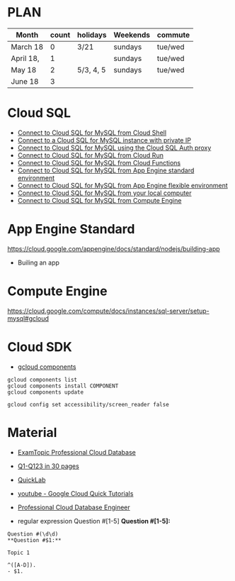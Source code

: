 # PLAN

| Month     | count | holidays  | Weekends | commute |
| --------- | ----- | --------- | -------- | ------- |
| March 18  | 0     | 3/21      | sundays  | tue/wed |
| April 18, | 1     |           | sundays  | tue/wed |
| May 18    | 2     | 5/3, 4, 5 | sundays  | tue/wed |
| June 18   | 3     |           |          |         |

# Cloud SQL

- [Connect to Cloud SQL for MySQL from Cloud Shell](./cloud-sql-cloud-shell.md)
- [Connect to a Cloud SQL for MySQL instance with private IP]()
- [Connect to Cloud SQL for MySQL using the Cloud SQL Auth proxy]()
- [Connect to Cloud SQL for MySQL from Cloud Run](./cloud-sql-run.md)
- [Connect to Cloud SQL for MySQL from Cloud Functions]()
- [Connect to Cloud SQL for MySQL from App Engine standard environment](./cloud-sql-gae.md)
- [Connect to Cloud SQL for MySQL from App Engine flexible environment]()
- [Connect to Cloud SQL for MySQL from your local computer]()
- [Connect to Cloud SQL for MySQL from Compute Engine]()

# App Engine Standard

https://cloud.google.com/appengine/docs/standard/nodejs/building-app

- Builing an app

# Compute Engine

https://cloud.google.com/compute/docs/instances/sql-server/setup-mysql#gcloud

# Cloud SDK

- [gcloud components](https://cloud.google.com/sdk/gcloud/reference/components)

```
gcloud components list
gcloud components install COMPONENT
gcloud components update
```

```
gcloud config set accessibility/screen_reader false
```

# Material

- [ExamTopic Professional Cloud Database](https://www.examtopics.com/exams/google/professional-cloud-database-engineer/view/)
- [Q1-Q123 in 30 pages](./questions.md)
- [QuickLab]()
- [youtube - Google Cloud Quick Tutorials](https://www.youtube.com/playlist?list=PLuJRcdtonlDAN73rZsRk_eiJ0NU9h1Cms)

- [Professional Cloud Database Engineer](https://cloud.google.com/certification/cloud-database-engineer)

- regular expression
  Question #[1-5]
  **Question #[1-5]:**

```
Question #(\d\d)
**Question #$1:**

Topic 1

^([A-D]).
- $1.
```
